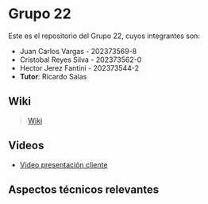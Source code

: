 # Grupo 22

Este es el repositorio del Grupo 22, cuyos integrantes son:

* Juan Carlos Vargas - 202373569-8
* Cristobal Reyes Silva - 202373562-0
* Hector Jerez Fantini - 202373544-2
* **Tutor**: Ricardo Salas

## Wiki

> [Wiki](https://github.com/Zanik10/GRUPO22-2025-PROYINF/wiki)

## Videos

* [Video presentación cliente](https://aula.usm.cl/mod/resource/view.php?id=6926137)
  
## Aspectos técnicos relevantes
